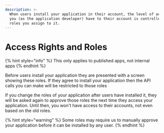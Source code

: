 ```yaml
---
description: >-
  When users install your application in their account, the level of access that
  you (as the application developer) have to their account is controlled by the
  roles you assign to it.
---
```


# Access Rights and Roles

{% hint style="info" %}
This only applies to published apps, not internal apps
{% endhint %}

Before users install your application they are presented with a screen showing these roles. If they agree to install your application then the API calls you can make will be restricted to those roles

If you change the roles of your application after users have installed it, they will be asked again to approve those roles the next time they access your application. Until then, you won't have access to their accounts, not even based on the old roles.

{% hint style="warning" %}
Some roles may require us to manually approve your application before it can be installed by any user.
{% endhint %}

